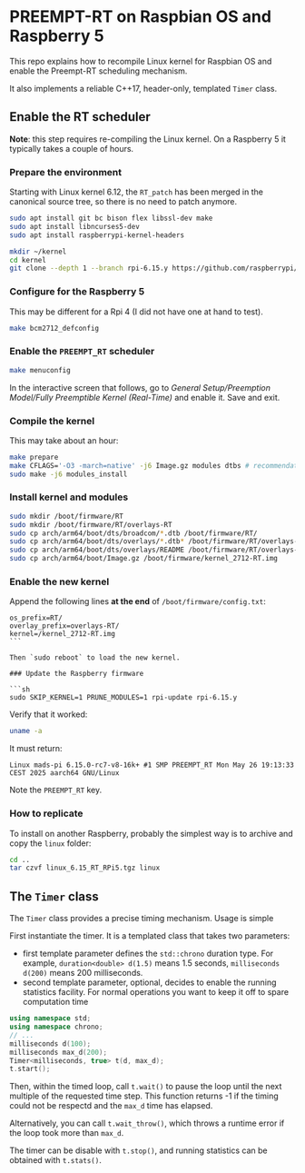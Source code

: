 # PREEMPT-RT on Raspbian OS and Raspberry 5

This repo explains how to recompile Linux kernel for Raspbian OS and enable the Preempt-RT scheduling mechanism.

It also implements a reliable C++17, header-only, templated `Timer` class.

## Enable the RT scheduler

**Note**: this step requires re-compiling the Linux kernel. On a Raspberry 5 it typically takes a couple of hours.

### Prepare the environment

Starting with Linux kernel 6.12, the `RT_patch` has been merged in the canonical source tree, so there is no need to patch anymore.

```sh
sudo apt install git bc bison flex libssl-dev make
sudo apt install libncurses5-dev
sudo apt install raspberrypi-kernel-headers

mkdir ~/kernel
cd kernel
git clone --depth 1 --branch rpi-6.15.y https://github.com/raspberrypi/linux
```

### Configure for the Raspberry 5

This may be different for a Rpi 4 (I did not have one at hand to test).

```sh
make bcm2712_defconfig
```

### Enable the `PREEMPT_RT` scheduler

```sh
make menuconfig
```

In the interactive screen that follows, go to *General Setup/Preemption Model/Fully Preemptible Kernel (Real-Time)* and enable it. Save and exit.

### Compile the kernel

This may take about an hour:

```sh
make prepare
make CFLAGS='-O3 -march=native' -j6 Image.gz modules dtbs # recommendation is 1.5 times the number of cores (=4), which equals 6
sudo make -j6 modules_install 
```

### Install kernel and modules

``` sh
sudo mkdir /boot/firmware/RT
sudo mkdir /boot/firmware/RT/overlays-RT
sudo cp arch/arm64/boot/dts/broadcom/*.dtb /boot/firmware/RT/
sudo cp arch/arm64/boot/dts/overlays/*.dtb* /boot/firmware/RT/overlays-RT/
sudo cp arch/arm64/boot/dts/overlays/README /boot/firmware/RT/overlays-RT
sudo cp arch/arm64/boot/Image.gz /boot/firmware/kernel_2712-RT.img
```

### Enable the new kernel

Append the following lines **at the end** of `/boot/firmware/config.txt`:

```
os_prefix=RT/
overlay_prefix=overlays-RT/
kernel=/kernel_2712-RT.img
``` 

Then `sudo reboot` to load the new kernel.

### Update the Raspberry firmware

```sh
sudo SKIP_KERNEL=1 PRUNE_MODULES=1 rpi-update rpi-6.15.y
```

Verify that it worked:

```sh
uname -a
````

It must return: 

```
Linux mads-pi 6.15.0-rc7-v8-16k+ #1 SMP PREEMPT_RT Mon May 26 19:13:33 CEST 2025 aarch64 GNU/Linux
```

Note the `PREEMPT_RT` key.


### How to replicate

To install on another Raspberry, probably the simplest way is to archive and copy the `linux` folder:

```sh
cd ..
tar czvf linux_6.15_RT_RPi5.tgz linux
```


## The `Timer` class

The `Timer` class provides a precise timing mechanism. Usage is simple

First instantiate the timer. It is a templated class that takes two parameters:

* first template parameter defines the `std::chrono` duration type. For example, `duration<double> d(1.5)` means 1.5 seconds, `milliseconds d(200)` means 200 milliseconds.
* second template parameter, optional, decides to enable the running 
statistics facility. For normal operations you want to keep it off to 
spare computation time

```cpp
using namespace std;
using namespace chrono;
// ...
milliseconds d(100);
milliseconds max_d(200); 
Timer<milliseconds, true> t(d, max_d);
t.start();
```

Then, within the timed loop, call `t.wait()` to pause the loop until the next multiple of the requested time step. This function returns -1 if the timing could not be respectd and the `max_d` time has elapsed.

Alternatively, you can call `t.wait_throw()`, which throws a runtime error if the loop took more than `max_d`.

The timer can be disable with `t.stop()`, and running statistics can be obtained with `t.stats()`.